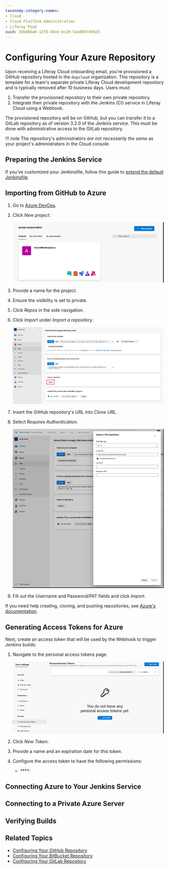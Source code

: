```yaml
---
taxonomy-category-names:
- Cloud
- Cloud Platform Administration
- Liferay PaaS
uuid: 2bb866ab-12f8-45ee-bc20-5ea889744925
---
```

# Configuring Your Azure Repository

Upon receiving a Liferay Cloud onboarding email, you're provisioned a GitHub repository hosted in the `dxpcloud` organization. This repository is a template for a team's separate private Liferay Cloud development repository and is typically removed after 10 business days. Users must:

1. Transfer the provisioned repository to their own private repository.
1. Integrate their private repository with the Jenkins (CI) service in Liferay Cloud using a Webhook.

The provisioned repository will be on GitHub, but you can transfer it to a GitLab repository as of version 3.2.0 of the Jenkins service. This must be done with administrative access to the GitLab repository.

!!! note
    The repository's administrators *are not necessarily the same* as your project's administrators in the Cloud console.

## Preparing the Jenkins Service

If you've customized your Jenkinsfile, follow this guide to [extend the default Jenkinsfile](../platform-services/continuous-integration.md#extending-the-default-jenkinsfile).

## Importing from GitHub to Azure

1. Go to [Azure DevOps](https://dev.azure.com/).

1. Click *New project*.

   ![Click New project to begin creating a new Azure repository.](./configuring-your-azure-repository/images/01.png)

1. Provide a name for the project.

1. Ensure the visibility is set to private.

1. Click *Repos* in the side navigation.

1. Click *Import* under *Import a repository*.

   ![Click Inport to open the import modal.](./configuring-your-azure-repository/images/02.png)

1. Insert the GitHub repository's URL into *Clone URL*.

1. Select *Requires Authentication*.

   ![Import the GitHub repository using the import modal.](./configuring-your-azure-repository/images/03.png)

1. Fill out the Username and Password/PAT fields and click *Import*.

If you need help creating, cloning, and pushing repositories, see [Azure's documentation](https://learn.microsoft.com/en-us/azure/devops/user-guide/code-with-git?toc=%2Fazure%2Fdevops%2Fget-started%2Ftoc.json&view=azure-devops).

## Generating Access Tokens for Azure

Next, create an access token that will be used by the Webhook to trigger Jenkins builds:

1. Navigate to the personal access tokens page.

   ![Create a personal access token for GitLab, which cannot be accessed again later.](./configuring-your-azure-repository/images/04.png)

1. Click *New Token*.

1. Provide a name and an expiration date for this token.

1. Configure the access token to have the following permissions:

   - ****:

## Connecting Azure to Your Jenkins Service

## Connecting to a Private Azure Server

## Verifying Builds

## Related Topics

- [Configuring Your GitHub Repository](./configuring-your-github-repository.md)
- [Configuring Your BitBucket Repository](./configuring-your-bitbucket-repository.md)
- [Configuring Your GitLab Repository](./configuring-your-gitlab-repository.md)
